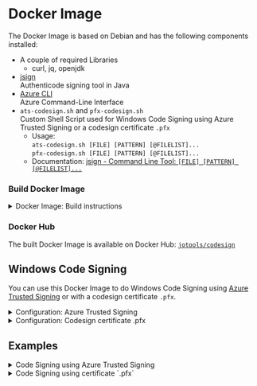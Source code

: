 # Docker Image

The Docker Image is based on Debian and has the following components installed:
- A couple of required Libraries
  - curl, jq, openjdk
- [jsign](https://github.com/ebourg/jsign)  
  Authenticode signing tool in Java
- [Azure CLI](https://learn.microsoft.com/en-us/cli/azure/)  
  Azure Command-Line Interface
- `ats-codesign.sh` and `pfx-codesign.sh`  
  Custom Shell Script used for Windows Code Signing using Azure Trusted Signing or a codesign certificate `.pfx`   
  - Usage:  
    `ats-codesign.sh [FILE] [PATTERN] [@FILELIST]...`  
    `pfx-codesign.sh [FILE] [PATTERN] [@FILELIST]...`  
  - Documentation: [jsign - Command Line Tool: `[FILE] [PATTERN] [@FILELIST]...`](https://ebourg.github.io/jsign/)


### Build Docker Image

<details>

<summary>Docker Image: Build instructions</summary>

To build it locally as `mycompany/codesign` on the host machine where you intend to use it:

**Intel 64bit**
```
cd /path/to/folder/with/dockerfile
docker build --no-cache --platform=linux/amd64 --build-arg ARCH=amd64 -t mycompany/codesign .
```

**ARM 64bit**
```
cd /path/to/folder/with/dockerfile
docker build --no-cache --platform=linux/arm64/v8 --build-arg ARCH=arm64v8 -t mycompany/codesign .
```

To create a multi arch Docker Image, push it to Docker Hub and tag it as 'latest':

```
cd /path/to/folder/with/dockerfile
docker build --no-cache --platform=linux/amd64    --build-arg ARCH=amd64   -t mycompany/codesign:1.0.0-amd64 .
docker build --no-cache --platform=linux/arm64/v8 --build-arg ARCH=arm64v8 -t mycompany/codesign:1.0.0-arm64v8 .

docker push mycompany/codesign:1.0.0-amd64
docker push mycompany/codesign:1.0.0-arm64v8

docker manifest create mycompany/codesign:1.0.0 --amend mycompany/codesign:1.0.0-amd64 --amend mycompany/codesign:1.0.0-arm64v8
docker manifest push mycompany/codesign:1.0.0

docker buildx imagetools create -t mycompany/codesign mycompany/codesign:1.0.0
```
</details>


### Docker Hub

The built Docker Image is available on Docker Hub: [`jotools/codesign`](https://hub.docker.com/r/jotools/codesign)

## Windows Code Signing 

You can use this Docker Image to do Windows Code Signing using [Azure Trusted Signing](https://azure.microsoft.com/en-us/products/trusted-signing) or with a codesign certificate `.pfx`.

<details>

<summary>Configuration: Azure Trusted Signing</summary>

### Azure Trusted Signing

#### Configuration

Create the following two `.json` files on your host machine:

**`azure.json`**  
```
{
  "TenantId": "[Azure Tenant Id]",
  "ClientId": "[Azure Client Id]",
  "ClientSecret": "[Azure Client Secret]"
}
```

**`acs.json`**  
```
{
  "Endpoint": "https://weu.codesigning.azure.net",
  "CodeSigningAccountName": "[ACS Code Signing Account Name]",
  "CertificateProfileName": "[ACS Certificate Profile Name]"
}
```

And mount them into the following location when running the Docker Container:
- `/etc/ats-codesign/azure.json`
- `/etc/ats-codesign/acs.json`

Instead of mounting the two `.json` files, you can also provide the configuration via Environment Variables:
- `AZURE_TENANT_ID=[Azure Tenant Id]`
- `AZURE_CLIENT_ID=[Azure Client Id]`
- `AZURE_CLIENT_SECRET=[Azure Client Secret]`
- `ACS_ENDPOINT=https://weu.codesigning.azure.net`
- `ACS_ACCOUNT_NAME=[ACS Code Signing Account Name]`
- `ACS_CERTIFICATE_PROFILE_NAME=[ACS Certificate Profile Name]`

#### Timestamp Server

The Timestamp Server will be automatically chosen by jsign.  
To change it you can set the Environment Variables:
- `TIMESTAMP_SERVER=http://timestamp.domain.org`
- `TIMESTAMP_MODE=[RFC3161|Authenticode]`

</details>

<details>

<summary>Configuration: Codesign certificate .pfx</summary>

### Codesign certificate .pfx

#### Configuration

Create the following `.json` file on your host machine:

**`pfx.json`**  
```
{
  "Password": "xxx",
  "TimestampServer": "http://timestamp.digicert.com",
  "TimestampMode": "Authenticode"
}
```

Have your codesign certificate `certificate.pfx` located on your host machine.

Mount them into the following location when running the Docker Container:
- `/etc/pfx-codesign/pfx.json`
- `/etc/pfx-codesign/certificate.pfx` (Note: always required)

Instead of mounting the `.json` file, you can also provide the configuration via Environment Variable:
- `PFX_PASSWORD=[PFX Password]`
- `TIMESTAMP_SERVER=http://timestamp.domain.org`
- `TIMESTAMP_MODE=[RFC3161|Authenticode]`

</details>

## Examples

<details>

<summary>Code Signing using Azure Trusted Signing</summary>

### Code Signing using `ats-codesign.sh`

The included Shell Script `ats-codesign.sh` is a helper script which will
- pick up the configuration from Environment Variables or the mounted `.json` files
- perform the Windows Code Signing using [Azure Trusted Signing](https://azure.microsoft.com/en-us/products/trusted-signing) with [jsign](https://github.com/ebourg/jsign)

#### Example: Docker Run - CodeSign

The following example will
- run the Docker Image [jotools/codesign](https://hub.docker.com/r/jotools/codesign)
- use configuration from `.json` files stored on the host machine
- mount a folder on the host machine into `/data`
- use entry point `ats-codesign.sh`
- codesign all `.exe`'s and `.dll`'s in `/data` *(recursively)*

```
docker run \
    --rm \
    -v /local/path/to/acs.json:/etc/ats-codesign/acs.json \
    -v /local/path/to/azure.json:/etc/ats-codesign/azure.json \
    -v /local/path/to/build-folder:/data \
    -w /data \
    --entrypoint ats-codesign.sh \
    jotools/codesign \
    "./**/*.exe" "./**/*.dll"
```

The same example, but
- use a different Timestamp Server *(set via Environment Variable)*

```
docker run \
    --rm \
    -e TIMESTAMP_SERVER=http://timestamp.digicert.com \
    -v /local/path/to/acs.json:/etc/ats-codesign/acs.json \
    -v /local/path/to/azure.json:/etc/ats-codesign/azure.json \
    -v /local/path/to/build-folder:/data \
    -w /data \
    --entrypoint ats-codesign.sh \
    jotools/codesign \
    "./**/*.exe" "./**/*.dll"
```

#### Example: Docker Container Shell

The following example will
- use Environment Variables to setup the configuration
- mount a folder on the host machine into `/data`
- run the Docker Container interactively *(removing it after)*
  - use entry point `sh`
  - you then can manually sign files, e.g.:  
    `ats-codesign.sh "./**/*.exe" "./**/*.dll"`  
    `ats-codesign.sh myapp.exe mylib.dll`

```
docker run \
    --rm \
    -it \
    --entrypoint sh \
    -e AZURE_TENANT_ID="MY_AZURE_TENANT_ID" \
    -e AZURE_CLIENT_ID="MY_AZURE_CLIENT_ID" \
    -e AZURE_CLIENT_SECRET="MY_AZURE_CLIENT_SECRET" \
    -e ACS_ENDPOINT=https://weu.codesigning.azure.net \
    -e ACS_ACCOUNT_NAME="ACS Code Signing Account Name" \
    -e ACS_CERTIFICATE_PROFILE_NAME="ACS Certificate Profile Name" \
    -v /local/path/to/build-folder:/data \
    jotools/codesign
```

The following example will
- use the locally stored configuration files `acs.json` and `azure.json`
- mount a folder on the host machine into `/data`
- run the Docker Container interactively *(removing it after)*
  - use entry point `sh`
  - you then can manually sign files, e.g.:  
    `ats-codesign.sh "./**/*.exe" "./**/*.dll"`  
    `ats-codesign.sh myapp.exe mylib.dll`

```
docker run \
    --rm \
    -it \
    --entrypoint sh \
    -v /local/path/to/acs.json:/etc/ats-codesign/acs.json \
    -v /local/path/to/azure.json:/etc/ats-codesign/azure.json \
    -v /local/path/to/build-folder:/data \
    jotools/codesign
```
</details>

<details>

<summary>Code Signing using certificate `.pfx`</summary>

### Code Signing using `pfx-codesign.sh`

The included Shell Script `pfx-codesign.sh` is a helper script which will
- pick up the configuration from Environment Variables or the mounted `.json` file
- perform the Windows Code Signing with [jsign](https://github.com/ebourg/jsign)

#### Example: Docker Run - CodeSign

The following example will
- run the Docker Image [jotools/codesign](https://hub.docker.com/r/jotools/codesign)
- use configuration from `.json` file stored on the host machine
- use codesign certificate `.pfx` stored on the host machine
- mount a folder on the host machine into `/data`
- use entry point `pfx-codesign.sh`
- codesign all `.exe`'s and `.dll`'s in `/data` *(recursively)*

```
docker run \
    --rm \
    -v /local/path/to/pfx.json:/etc/pfx-codesign/pfx.json \
    -v /local/path/to/my-certificate.pfx:/etc/pfx-codesign/certificate.pfx \
    -v /local/path/to/build-folder:/data \
    -w /data \
    --entrypoint pfx-codesign.sh \
    jotools/codesign \
    "./**/*.exe" "./**/*.dll"
```

#### Example: Docker Container Shell

The following example will
- use the locally stored configuration file `pfx.json`
- use codesign certificate `.pfx` stored on the host machine
- mount a folder on the host machine into `/data`
- run the Docker Container interactively *(removing it after)*
  - use entry point `sh`
  - you then can manually sign files, e.g.:  
    `pfx-codesign.sh "./**/*.exe" "./**/*.dll"`  
    `pfx-codesign.sh myapp.exe mylib.dll`

```
docker run \
    --rm \
    -it \
    --entrypoint sh \
    -v /local/path/to/pfx.json:/etc/pfx-codesign/pfx.json \
    -v /local/path/to/my-certificate.pfx:/etc/pfx-codesign/certificate.pfx \
    -v /local/path/to/build-folder:/data \
    jotools/codesign
```
<details>
